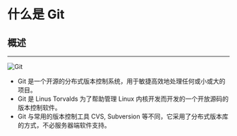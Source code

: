 # 什么是 Git

## **概述**
---

![Git](https://note.youdao.com/yws/public/resource/8baa4fe2b89f6bea9651917e86716ac7/xmlnote/D745F2648D654551910EC2D5047D3C58/11918)
- Git 是一个开源的分布式版本控制系统，用于敏捷高效地处理任何或小或大的项目。
- Git 是 Linus Torvalds 为了帮助管理 Linux 内核开发而开发的一个开放源码的版本控制软件。
- Git 与常用的版本控制工具 CVS, Subversion 等不同，它采用了分布式版本库的方式，不必服务器端软件支持。